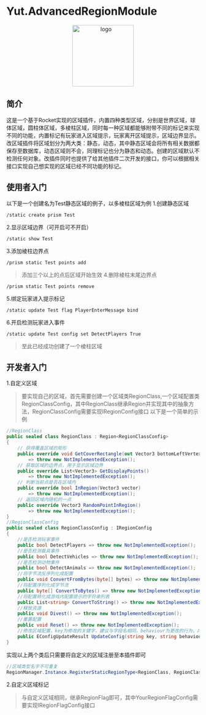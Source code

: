 # Yut.AdvancedRegionModule
<div align="center">
   <img width="160" src="/Images/Yuthung.jpg" alt="logo"></br>   
</div>           

## 简介
这是一个基于Rocket实现的区域插件，内置四种类型区域，分别是世界区域，球体区域，圆柱体区域，多棱柱区域，同时每一种区域都能够附带不同的标记来实现不同的功能，内置标记有玩家进入区域提示，玩家离开区域提示，区域边界显示。改区域插件将区域划分为两大类：静态，动态，其中静态区域会将所有相关数据都保存至数据库，动态区域则不会，同理标记也分为静态和动态。创建的区域默认不检测任何对象。改插件同时也提供了给其他插件二次开发的接口，你可以根据相关接口实现自己想实现的区域已经不同功能的标记。
## 使用者入门
以下是一个创建名为Test静态区域的例子，以多棱柱区域为例
1.创建静态区域
```
/static create prism Test
```
2.显示区域边界（可开启可不开启）
```
/static show Test
```
3.添加棱柱边界点
```
/prism static Test points add
```
> 添加三个以上的点后区域开始生效
4.删除棱柱末尾边界点
```
/prism static Test points remove
```
5.绑定玩家进入提示标记
```
/static update Test flag PlayerEnterMessage bind
```
6.开启检测玩家进入事件
```
/static update Test config set DetectPlayers True
```
> 至此已经成功创建了一个棱柱区域
## 开发者入门
1.自定义区域
> 要实现自己的区域，首先需要创建一个区域类RegionClass,一个区域配置类RegionClassConfig，其中RegionClass继承Region<RegionClassConfig>并实现其中的抽象方法，RegionClassConfig需要实现IRegionConfig接口
以下是一个简单的示例
```C#
//RegionClass
public sealed class RegionClass : Region<RegionClassConfig>
{
    // 获得覆盖区域的矩形
    public override void GetCoverRectangle(out Vector3 bottomLeftVertex, out Vector3 topRightVertex)
        => throw new NotImplementedException();
    // 获取区域的边界点，用于显示区域边界
    public override List<Vector3> GetDisplayPoints()
        => throw new NotImplementedException();
    // 判断当前点是否在区域内
    public override bool InRegion(Vector3 vector)
        => throw new NotImplementedException();
    // 返回区域内随机的一点
    public override Vector3 RandomPointInRegion()
        => throw new NotImplementedException();
}
//RegionClassConfig
public sealed class RegionClassConfig : IRegionConfig
{
    //是否检测玩家事件
    public bool DetectPlayers => throw new NotImplementedException();
    //是否检测载具事件
    public bool DetectVehicles => throw new NotImplementedException();
    //是否检测动物事件
    public bool DetectAnimals => throw new NotImplementedException();
    //将字节流反序列化成配置
    public void ConvertFromBytes(byte[] bytes) => throw new NotImplementedException();
    //将配置序列化成字节流
    public byte[] ConvertToBytes() => throw new NotImplementedException();
    //将配置转化成游戏内配置提示的字符串列表
    public List<string> ConvertToString() => throw new NotImplementedException();
    //释放资源
    public void Divest() => throw new NotImplementedException();
    //重置配置
    public void Reset() => throw new NotImplementedException();
    //修改区域配置，key为修改的关键字，建议与字段名相同，behaviour为更改的行为，内置有set,add,remove,也可以自定义，value为更改的值
    public EConfigUpdateResult UpdateConfig(string key, string behaviour, string value) => throw new NotImplementedException();
}
```
实现以上两个类后只需要将自定义的区域注册至本插件即可
```C#
//区域类型名字不可重复
RegionManager.Instance.RegisterStaticRegionType<RegionClass, RegionClassConfig>("区域类型名字");
```
2.自定义区域标记
> 与自定义区域相同，继承RegionFlag<YourRegionFlagConfig>即可，其中YourRegionFlagConfig需要实现IRegionFlagConfig接口
